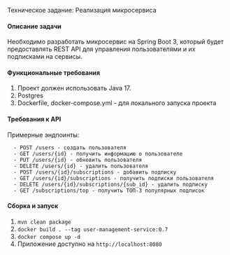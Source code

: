 Техническое задание: Реализация микросервиса

#### Описание задачи
Необходимо разработать микросервис на Spring Boot 3, который будет
предоставлять REST API для управления пользователями и их подписками на
сервисы.

#### Функциональные требования
  1. Проект должен использовать Java 17.
  2. Postgres
  3. Dockerfile, docker-compose.yml - для локального запуска проекта

#### Требования к API
   Примерные эндпоинты:

      - POST /users - создать пользователя
      - GET /users/{id} - получить информацию о пользователе
      - PUT /users/{id} - обновить пользователя
      - DELETE /users/{id} - удалить пользователя
      - POST /users/{id}/subscriptions - добавить подписку
      - GET /users/{id}/subscriptions - получить подписки пользователя
      - DELETE /users/{id}/subscriptions/{sub_id} - удалить подписку
      - GET /subscriptions/top - получить ТОП-3 популярных подписок

#### Сборка и запуск
  1. `mvn clean package`
  2. `docker build . --tag user-management-service:0.7`
  3. `docker compose up -d`
  4. Приложение доступно на `http://localhost:8080`
